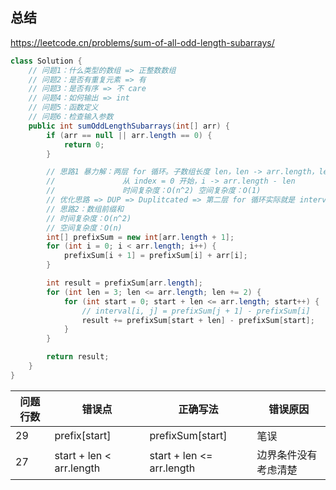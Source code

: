 ## 总结

https://leetcode.cn/problems/sum-of-all-odd-length-subarrays/

```java
class Solution {
    // 问题1：什么类型的数组 => 正整数数组
    // 问题2：是否有重复元素 => 有
    // 问题3：是否有序 => 不 care
    // 问题4：如何输出 => int
    // 问题5：函数定义
    // 问题6：检查输入参数
    public int sumOddLengthSubarrays(int[] arr) {
        if (arr == null || arr.length == 0) {
            return 0;
        }

        // 思路1 暴力解：两层 for 循环。子数组长度 len，len -> arr.length，len += 2，
        //               从 index = 0 开始，i -> arr.length - len
        //               时间复杂度：O(n^2) 空间复杂度：O(1)
        // 优化思路 => DUP => Duplitcated => 第二层 for 循环实际就是 interval[i, j]
        // 思路2：数组前缀和
        // 时间复杂度：O(n^2)
        // 空间复杂度：O(n)
        int[] prefixSum = new int[arr.length + 1];
        for (int i = 0; i < arr.length; i++) {
            prefixSum[i + 1] = prefixSum[i] + arr[i];
        }

        int result = prefixSum[arr.length];
        for (int len = 3; len <= arr.length; len += 2) {
            for (int start = 0; start + len <= arr.length; start++) {
                // interval[i, j] = prefixSum[j + 1] - prefixSum[i]
                result += prefixSum[start + len] - prefixSum[start];
            }
        }

        return result;
    }
}
```

| 问题行数 | 错误点                      | 正确写法                      | 错误原因       |
|------|--------------------------|---------------------------|------------|
| 29   | prefix[start]            | prefixSum[start]          | 笔误         |
| 27   | start + len < arr.length | start + len <= arr.length | 边界条件没有考虑清楚 |
